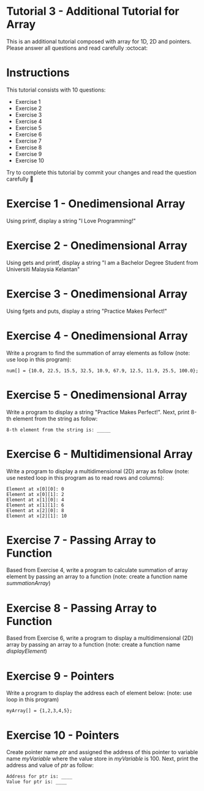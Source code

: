 # Tutorial 3 - Additional Tutorial for Array

This is an additional tutorial composed with array for 1D, 2D and pointers. Please answer all questions and read carefully :octocat:

# Instructions 

This tutorial consists with 10 questions: 

* Exercise 1
* Exercise 2
* Exercise 3
* Exercise 4
* Exercise 5
* Exercise 6
* Exercise 7
* Exercise 8
* Exercise 9
* Exercise 10

Try to complete this tutorial by commit your changes and read the question carefully :rocket: 

# Exercise 1 - Onedimensional Array
Using printf, display a string "I Love Programming!" 

# Exercise 2 - Onedimensional Array
Using gets and printf, display a string "I am a Bachelor Degree Student from Universiti Malaysia Kelantan"

# Exercise 3 - Onedimensional Array
Using fgets and puts, display a string "Practice Makes Perfect!"

# Exercise 4 - Onedimensional Array
Write a program to find the summation of array elements as follow (note: use loop in this program): 

```
num[] = {10.0, 22.5, 15.5, 32.5, 10.9, 67.9, 12.5, 11.9, 25.5, 100.0};
```

# Exercise 5 - Onedimensional Array
Write a program to display a string "Practice Makes Perfect!". Next, print 8-th element from the string as follow:

```
8-th element from the string is: _____
```

# Exercise 6 - Multidimensional Array
Write a program to display a multidimensional (2D) array as follow (note: use nested loop in this program as to read rows and columns): 

```
Element at x[0][0]: 0
Element at x[0][1]: 2
Element at x[1][0]: 4
Element at x[1][1]: 6
Element at x[2][0]: 8
Element at x[2][1]: 10
```

# Exercise 7 - Passing Array to Function
Based from Exercise 4, write a program to calculate summation of array element by passing an array to a function (note: create a function name *summationArray*)

# Exercise 8 - Passing Array to Function
Based from Exercise 6, write a program to display a multidimensional (2D) array by passing an array to a function (note: create a function name *displayElement*)

# Exercise 9 - Pointers
Write a program to display the address each of element below: (note: use loop in this program)

```
myArray[] = {1,2,3,4,5};
```

# Exercise 10 - Pointers
Create pointer name *ptr* and assigned the address of this pointer to variable name *myVariable* where the value store in *myVariable* is 100. Next, print the address and value of *ptr* as follow:

```
Address for ptr is: ____
Value for ptr is: ____
```







